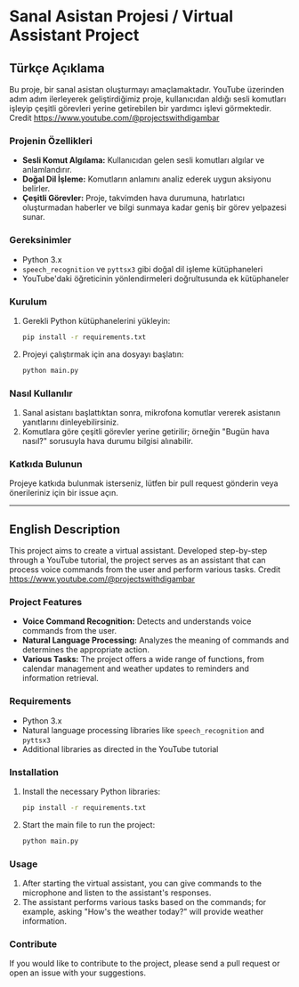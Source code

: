 

# Sanal Asistan Projesi / Virtual Assistant Project

## Türkçe Açıklama

Bu proje, bir sanal asistan oluşturmayı amaçlamaktadır. YouTube üzerinden adım adım ilerleyerek geliştirdiğimiz proje, kullanıcıdan aldığı sesli komutları işleyip çeşitli görevleri yerine getirebilen bir yardımcı işlevi görmektedir.
Credit https://www.youtube.com/@projectswithdigambar

### Projenin Özellikleri
- **Sesli Komut Algılama:** Kullanıcıdan gelen sesli komutları algılar ve anlamlandırır.
- **Doğal Dil İşleme:** Komutların anlamını analiz ederek uygun aksiyonu belirler.
- **Çeşitli Görevler:** Proje, takvimden hava durumuna, hatırlatıcı oluşturmadan haberler ve bilgi sunmaya kadar geniş bir görev yelpazesi sunar.

### Gereksinimler
- Python 3.x
- `speech_recognition` ve `pyttsx3` gibi doğal dil işleme kütüphaneleri
- YouTube'daki öğreticinin yönlendirmeleri doğrultusunda ek kütüphaneler

### Kurulum
1. Gerekli Python kütüphanelerini yükleyin:
   ```bash
   pip install -r requirements.txt
   ```
2. Projeyi çalıştırmak için ana dosyayı başlatın:
   ```bash
   python main.py
   ```

### Nasıl Kullanılır
1. Sanal asistanı başlattıktan sonra, mikrofona komutlar vererek asistanın yanıtlarını dinleyebilirsiniz.
2. Komutlara göre çeşitli görevler yerine getirilir; örneğin "Bugün hava nasıl?" sorusuyla hava durumu bilgisi alınabilir.

### Katkıda Bulunun
Projeye katkıda bulunmak isterseniz, lütfen bir pull request gönderin veya önerileriniz için bir issue açın.

---

## English Description

This project aims to create a virtual assistant. Developed step-by-step through a YouTube tutorial, the project serves as an assistant that can process voice commands from the user and perform various tasks.
Credit https://www.youtube.com/@projectswithdigambar

### Project Features
- **Voice Command Recognition:** Detects and understands voice commands from the user.
- **Natural Language Processing:** Analyzes the meaning of commands and determines the appropriate action.
- **Various Tasks:** The project offers a wide range of functions, from calendar management and weather updates to reminders and information retrieval.

### Requirements
- Python 3.x
- Natural language processing libraries like `speech_recognition` and `pyttsx3`
- Additional libraries as directed in the YouTube tutorial

### Installation
1. Install the necessary Python libraries:
   ```bash
   pip install -r requirements.txt
   ```
2. Start the main file to run the project:
   ```bash
   python main.py
   ```

### Usage
1. After starting the virtual assistant, you can give commands to the microphone and listen to the assistant's responses.
2. The assistant performs various tasks based on the commands; for example, asking "How's the weather today?" will provide weather information.

### Contribute
If you would like to contribute to the project, please send a pull request or open an issue with your suggestions.
